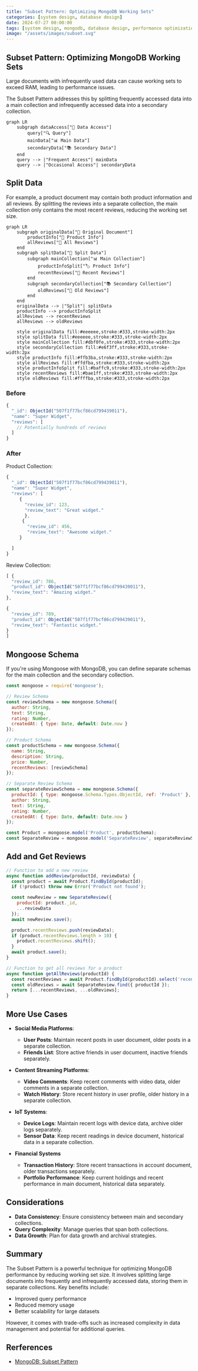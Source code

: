 ```yaml
---
title: "Subset Pattern: Optimizing MongoDB Working Sets"
categories: [system design, database design]
date: 2024-07-27 00:00:00
tags: [system design, mongodb, database design, performance optimization]
image: "/assets/images/subset.svg"
---
```



## Subset Pattern: Optimizing MongoDB Working Sets

Large documents with infrequently used data can cause working sets to exceed RAM, leading to performance issues.

The Subset Pattern addresses this by splitting frequently accessed data into a main collection and infrequently accessed data into a secondary collection.

```mermaid
graph LR
    subgraph dataAccess["🔄 Data Access"]
        query["🔍 Query"]
        mainData["📊 Main Data"]
        secondaryData["📚 Secondary Data"]
    end
    query --> |"Frequent Access"| mainData
    query --> |"Occasional Access"| secondaryData
```

## Split Data

For example, a product document may contain both product information and all reviews. By splitting the reviews into a separate collection, the main collection only contains the most recent reviews, reducing the working set size.

```mermaid
graph LR
    subgraph originalData["📄 Original Document"]
        productInfo["👜 Product Info"]
        allReviews["📝 All Reviews"]
    end
    subgraph splitData["🔀 Split Data"]
        subgraph mainCollection["📊 Main Collection"]
            productInfoSplit["🏷️ Product Info"]
            recentReviews["📝 Recent Reviews"]
        end
        subgraph secondaryCollection["📚 Secondary Collection"]
            oldReviews["📜 Old Reviews"]
        end
    end
    originalData --> |"Split"| splitData
    productInfo --> productInfoSplit
    allReviews --> recentReviews
    allReviews --> oldReviews

    style originalData fill:#eeeeee,stroke:#333,stroke-width:2px
    style splitData fill:#eeeeee,stroke:#333,stroke-width:2px
    style mainCollection fill:#dbf0fe,stroke:#333,stroke-width:2px
    style secondaryCollection fill:#e6f3ff,stroke:#333,stroke-width:2px
    style productInfo fill:#ffb3ba,stroke:#333,stroke-width:2px
    style allReviews fill:#ffdfba,stroke:#333,stroke-width:2px
    style productInfoSplit fill:#baffc9,stroke:#333,stroke-width:2px
    style recentReviews fill:#bae1ff,stroke:#333,stroke-width:2px
    style oldReviews fill:#ffffba,stroke:#333,stroke-width:2px
```


### Before

```javascript
{
  "_id": ObjectId("507f1f77bcf86cd799439011"),
  "name": "Super Widget",
  "reviews": [
    // Potentially hundreds of reviews
  ]
}
```

### After

Product Collection:
```javascript
{
  "_id": ObjectId("507f1f77bcf86cd799439011"),
  "name": "Super Widget",
  "reviews": [
     {
       "review_id": 123,
       "review_text": "Great widget."
       },
      {
        "review_id": 456,
        "review_text": "Awesome widget."
     }

  ]
}
```

Review Collection:
```javascript
[ {
  "review_id": 786,
  "product_id": ObjectId("507f1f77bcf86cd799439011"),
  "review_text": "Amazing widget."
},

{
  "review_id": 789,
  "product_id": ObjectId("507f1f77bcf86cd799439011"),
  "review_text": "Fantastic widget."
}
]
```

## Mongoose Schema

If you're using Mongoose with MongoDB, you can define separate schemas for the main collection and the secondary collection.

```javascript
const mongoose = require('mongoose');

// Review Schema
const reviewSchema = new mongoose.Schema({
  author: String,
  text: String,
  rating: Number,
  createdAt: { type: Date, default: Date.now }
});

// Product Schema
const productSchema = new mongoose.Schema({
  name: String,
  description: String,
  price: Number,
  recentReviews: [reviewSchema]
});

// Separate Review Schema
const separateReviewSchema = new mongoose.Schema({
  productId: { type: mongoose.Schema.Types.ObjectId, ref: 'Product' },
  author: String,
  text: String,
  rating: Number,
  createdAt: { type: Date, default: Date.now }
});

const Product = mongoose.model('Product', productSchema);
const SeparateReview = mongoose.model('SeparateReview', separateReviewSchema);
```

## Add and Get Reviews

```javascript
// Function to add a new review
async function addReview(productId, reviewData) {
  const product = await Product.findById(productId);
  if (!product) throw new Error('Product not found');

  const newReview = new SeparateReview({
    productId: product._id,
    ...reviewData
  });
  await newReview.save();

  product.recentReviews.push(reviewData);
  if (product.recentReviews.length > 10) {
    product.recentReviews.shift();
  }
  await product.save();
}

// Function to get all reviews for a product
async function getAllReviews(productId) {
  const recentReviews = await Product.findById(productId).select('recentReviews');
  const oldReviews = await SeparateReview.find({ productId });
  return [...recentReviews, ...oldReviews];
}
```

## More Use Cases

- **Social Media Platforms**: 
  - **User Posts**: Maintain recent posts in user document, older posts in a separate collection.
  - **Friends List**: Store active friends in user document, inactive friends separately.

- **Content Streaming Platforms**: 
  - **Video Comments**: Keep recent comments with video data, older comments in a separate collection.
  - **Watch History**: Store recent history in user profile, older history in a separate collection.


- **IoT Systems**: 
  - **Device Logs**: Maintain recent logs with device data, archive older logs separately.
  - **Sensor Data**: Keep recent readings in device document, historical data in a separate collection.

- **Financial Systems**
  - **Transaction History**: Store recent transactions in account document, older transactions separately.
  - **Portfolio Performance**: Keep current holdings and recent performance in main document, historical data separately.


## Considerations

- **Data Consistency**: Ensure consistency between main and secondary collections.
- **Query Complexity**: Manage queries that span both collections.
- **Data Growth**: Plan for data growth and archival strategies.

## Summary

The Subset Pattern is a powerful technique for optimizing MongoDB performance by reducing working set size. It involves splitting large documents into frequently and infrequently accessed data, storing them in separate collections.
Key benefits include:

- Improved query performance
- Reduced memory usage
- Better scalability for large datasets

However, it comes with trade-offs such as increased complexity in data management and potential for additional queries.

## Rerferences

- [MongoDB: Subset Pattern](https://www.mongodb.com/blog/post/building-with-patterns-the-subset-pattern)